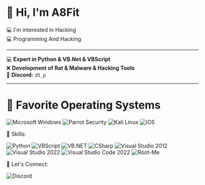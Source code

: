 # 👋 Hi, I'm A8Fit  
💻 I'm interested in Hacking  
💻 Programming And Hacking  

---

💻 **Expert in Python & VB.Net & VBScript**  
❌ **Development of Rat & Malware & Hacking Tools**  
💬 **Discord:** `d5_p`

---

# 🌟 Favorite Operating Systems


![Microsoft Windows](https://img.shields.io/badge/Microsoft_Windows-0078D6?style=for-the-badge&logo=windows&logoColor=white)
![Parrot Security](https://img.shields.io/badge/Parrot_Security-0F96D6?style=for-the-badge&logo=parrotsecurity&logoColor=white)
![Kali Linux](https://img.shields.io/badge/Kali_Linux-268BEE?style=for-the-badge&logo=kalilinux&logoColor=white)
![iOS](https://img.shields.io/badge/iOS-000000?style=for-the-badge&logo=apple&logoColor=white)

🌟 Skills:

![Python](https://img.shields.io/badge/Python-3776AB?style=for-the-badge&logo=python&logoColor=white)
![VBScript](https://img.shields.io/badge/VBScript-4B0082?style=for-the-badge&logo=windows&logoColor=white)
![VB.NET](https://img.shields.io/badge/VB.NET-512BD4?style=for-the-badge&logo=.net&logoColor=white)
![CSharp](https://img.shields.io/badge/CSharp-4B0082?style=for-the-badge&logo=csharp&logoColor=white)
![Visual Studio 2012](https://img.shields.io/badge/Visual%20Studio%202012-5C2D91?style=for-the-badge&logo=visualstudio&logoColor=white)
![Visual Studio 2022](https://img.shields.io/badge/Visual%20Studio%202022-5C2D91?style=for-the-badge&logo=visualstudio&logoColor=white)
![Visual Studio Code 2022](https://img.shields.io/badge/VS%20Code%202022-007ACC?style=for-the-badge&logo=visualstudiocode&logoColor=white)
![Root-Me](https://img.shields.io/badge/Root--Me-Cybersecurity-darkblue?style=for-the-badge&logo=rootme&logoColor=white)

💬 Let's Connect:

![Discord](https://img.shields.io/badge/Discord-d5__p-7289DA?style=for-the-badge&logo=discord&logoColor=white)
